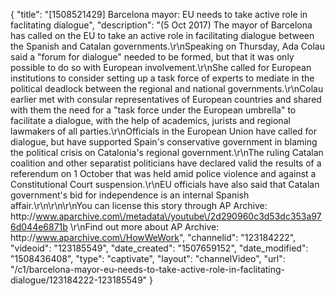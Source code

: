{
    "title": "[1508521429] Barcelona mayor: EU needs to take active role in faclitating dialogue",
    "description": "(5 Oct 2017) The mayor of Barcelona has called on the EU to take an active role in facilitating dialogue between the Spanish and Catalan governments.\r\nSpeaking on Thursday, Ada Colau said a \"forum for dialogue\" needed to be formed, but that it was only possible to do so with European involvement.\r\nShe called for European institutions to consider setting up a task force of experts to mediate in the political deadlock between the regional and national governments.\r\nColau earlier met with consular representatives of European countries and shared with them the need for a \"task force under the European umbrella\" to facilitate a dialogue, with the help of academics, jurists and regional lawmakers of all parties.\r\nOfficials in the European Union have called for dialogue, but have supported Spain's conservative government in blaming the political crisis on Catalonia's regional government.\r\nThe ruling Catalan coalition and other separatist politicians have declared valid the results of a referendum on 1 October that was held amid police violence and against a Constitutional Court suspension.\r\nEU officials have also said that Catalan government's bid for independence is an internal Spanish affair.\r\n\r\n\r\nYou can license this story through AP Archive: http:\/\/www.aparchive.com\/metadata\/youtube\/2d290960c3d53dc353a976d044e6871b \r\nFind out more about AP Archive: http:\/\/www.aparchive.com\/HowWeWork",
    "channelid": "123184222",
    "videoid": "123185549",
    "date_created": "1507659152",
    "date_modified": "1508436408",
    "type": "captivate",
    "layout": "channelVideo",
    "url": "\/c1\/barcelona-mayor-eu-needs-to-take-active-role-in-faclitating-dialogue\/123184222-123185549"
}